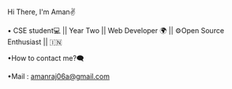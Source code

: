 Hi There, I'm Aman✌ 

• CSE student💻 || Year Two || Web Developer 🌍  || ⚙️Open Source Enthusiast || 🇮🇳

•How to contact me?🗨️

•Mail : amanraj06a@gmail.com

 

 
